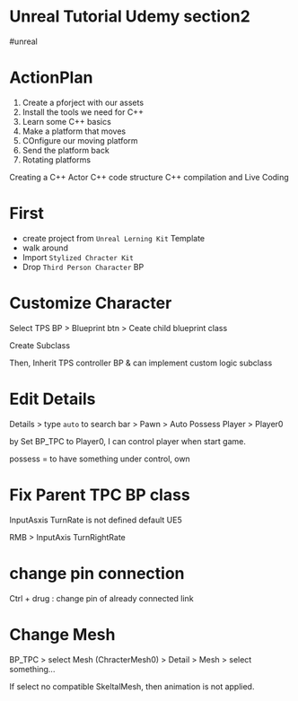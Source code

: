 # Unreal Tutorial Udemy section2

#unreal


# ActionPlan

1. Create a pforject with our assets
2. Install the tools we need for C++
3. Learn some C++ basics
4. Make a platform that moves
5. COnfigure our moving platform
6. Send the platform back
7. Rotating platforms

Creating a C++ Actor
C++ code structure
C++ compilation and Live Coding

# First

- create project from `Unreal Lerning Kit` Template
- walk around
- Import `Stylized Chracter Kit`
- Drop `Third Person Character` BP


# Customize Character

Select TPS BP > Blueprint btn > Ceate child blueprint class

Create Subclass

Then, Inherit TPS controller BP & can implement custom logic subclass


# Edit Details

Details > type `auto` to search bar > Pawn > Auto Possess Player > Player0

by Set BP_TPC to Player0, I can control player when start game.

possess = to have something under control, own


# Fix Parent TPC BP class

InputAsxis TurnRate is not defined default UE5

RMB > InputAxis TurnRightRate

# change pin connection

Ctrl + drug : change pin of already connected link

# Change Mesh

BP_TPC > select Mesh (ChracterMesh0) > Detail > Mesh > select something...

If select no compatible SkeltalMesh, then animation is not applied.